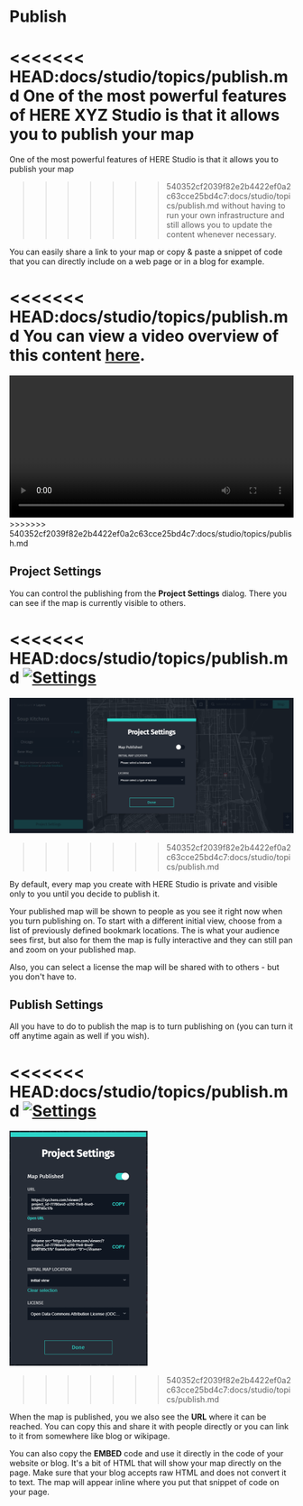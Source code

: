 # Publish

<<<<<<< HEAD:docs/studio/topics/publish.md
One of the most powerful features of HERE XYZ Studio is that it allows you to publish your map
=======
One of the most powerful features of HERE Studio is that it allows you to publish your map
>>>>>>> 540352cf2039f82e2b4422ef0a2c63cce25bd4c7:docs/studio/topics/publish.md
without having to run your own infrastructure and still allows you to update the content
whenever necessary.

You can easily share a link to your map or copy & paste a snippet of code that you can
directly include on a web page or in a blog for example.

<<<<<<< HEAD:docs/studio/topics/publish.md
You can view a video overview of this content [here](https://www.here.xyz/assets/videos/publish-legend.mp4).
=======
<video width="100%"  controls>
  <source src="../videos/publish-legend.mp4" type="video/mp4">
  <source src="../../videos/publish-legend.mp4" type="video/mp4">
You can view a video overview of this content <a href="../videos/publish-legend.mp4">here</a>.
</video>
>>>>>>> 540352cf2039f82e2b4422ef0a2c63cce25bd4c7:docs/studio/topics/publish.md

## Project Settings

You can control the publishing from the **Project Settings** dialog. There you can see if
the map is currently visible to others.

<<<<<<< HEAD:docs/studio/topics/publish.md
[![Settings](https://www.here.xyz/assets/images/studio-settings.png)](https://www.here.xyz/assets/images/studio-settings.png)
=======
[![Settings](../images/studio-settings.png)](../images/studio-settings.png)
>>>>>>> 540352cf2039f82e2b4422ef0a2c63cce25bd4c7:docs/studio/topics/publish.md

By default, every map you create with HERE Studio is private and visible only to you until you decide to publish it.

Your published map will be shown to people as you see it right now when you turn publishing on.
To start with a different initial view, choose from a list of previously defined bookmark locations.
The is what your audience sees first, but also for them the map is fully interactive and they
can still pan and zoom on your published map.

Also, you can select a license the map will be shared with to others - but you don't have to.

## Publish Settings

All you have to do to publish the map is to turn publishing on (you can turn it off anytime
again as well if you wish).

<<<<<<< HEAD:docs/studio/topics/publish.md
[![Settings](https://www.here.xyz/assets/images/studio-published.png)](https://www.here.xyz/assets/images/studio-published.png)
=======
[![Settings](../images/studio-published.png)](../images/studio-published.png)
>>>>>>> 540352cf2039f82e2b4422ef0a2c63cce25bd4c7:docs/studio/topics/publish.md

When the map is published, you we also see the **URL** where it can be reached. You can copy this and
share it with people directly or you can link to it from somewhere like blog or wikipage.

You can also copy the **EMBED** code and use it directly in the code of your website or blog.
It's a bit of HTML that will show your map directly on the page. Make sure that your blog accepts
raw HTML and does not convert it to text. The map will appear inline where you put that snippet
of code on your page.
